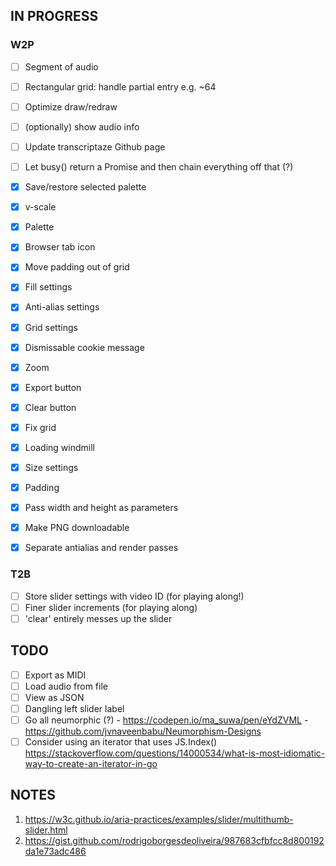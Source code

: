 ## IN PROGRESS

### W2P

- [ ] Segment of audio
- [ ] Rectangular grid: handle partial entry e.g. ~64
- [ ] Optimize draw/redraw
- [ ] (optionally) show audio info
- [ ] Update transcriptaze Github page
- [ ] Let busy() return a Promise and then chain everything off that (?)

- [x] Save/restore selected palette
- [x] v-scale
- [x] Palette
- [x] Browser tab icon
- [x] Move padding out of grid
- [x] Fill settings
- [x] Anti-alias settings
- [x] Grid settings
- [x] Dismissable cookie message
- [x] Zoom
- [x] Export button
- [x] Clear button
- [x] Fix grid
- [x] Loading windmill
- [x] Size settings
- [x] Padding
- [x] Pass width and height as parameters
- [x] Make PNG downloadable
- [x] Separate antialias and render passes

### T2B

- [ ] Store slider settings with video ID (for playing along!)
- [ ] Finer slider increments (for playing along)
- [ ] 'clear' entirely messes up the slider

## TODO

- [ ] Export as MIDI
- [ ] Load audio from file
- [ ] View as JSON
- [ ] Dangling left slider label
- [ ] Go all neumorphic (?)
      - https://codepen.io/ma_suwa/pen/eYdZVML
      - https://github.com/jvnaveenbabu/Neumorphism-Designs
- [ ] Consider using an iterator that uses JS.Index()
      https://stackoverflow.com/questions/14000534/what-is-most-idiomatic-way-to-create-an-iterator-in-go

## NOTES

1. https://w3c.github.io/aria-practices/examples/slider/multithumb-slider.html
2. https://gist.github.com/rodrigoborgesdeoliveira/987683cfbfcc8d800192da1e73adc486

